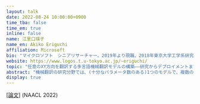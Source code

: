 ```yaml
---
layout: talk
date: 2022-08-24 10:00:00+0900
time_tba: false
time_em: true
inline: false
name: 江里口瑛子
name_en: Akiko Eriguchi
affiliation: Microsoft
bio: "マイクロソフト　シニアリサーチャー。2019年より現職。2018年東京大学工学系研究科博士課程修了。博士(工学)。2015年-2018年 日本学術振興会特別研究員 (DC1)。自然言語処理、機械学習に関する研究に従事。"
website: https://www.logos.t.u-tokyo.ac.jp/~eriguchi/
topic: "任意のXY方向を翻訳する多言語機械翻訳モデルの構築――研究からデプロイメントまで"
abstract: "機械翻訳の研究分野では、(十分なパラメータ数のある)1つのモデルで、複数のソース言語から複数のターゲット言語への翻訳を学習できることが知られている。このような多言語翻訳モデルは、2言語のみを扱うバイリンガルモデルと比較すると、デプロイメントコストの大幅な削減に成功しており、Microsoft Translatorのような機械翻訳サービスなどでも実際に用いられている。これまでの多言語機械翻訳研究では、ソース言語あるいはターゲット言語が英語であるような英語中心的な学習設定が多かったが、本研究では、英語のみに限定されない任意のXY方向を翻訳する多言語機械翻訳モデルの構築を目指す。異なるデータ規模の実験設定 1) WMT'21の多言語翻訳タスク、2)プロダクションレベルの大規模データ設定、を通して、研究から実際翻訳サービスシステムのデプロイメントまでの課題などについても触れる。"
display: true
---
```


[[論文]](https://aclanthology.org/2022.naacl-main.44/) (NAACL 2022)

